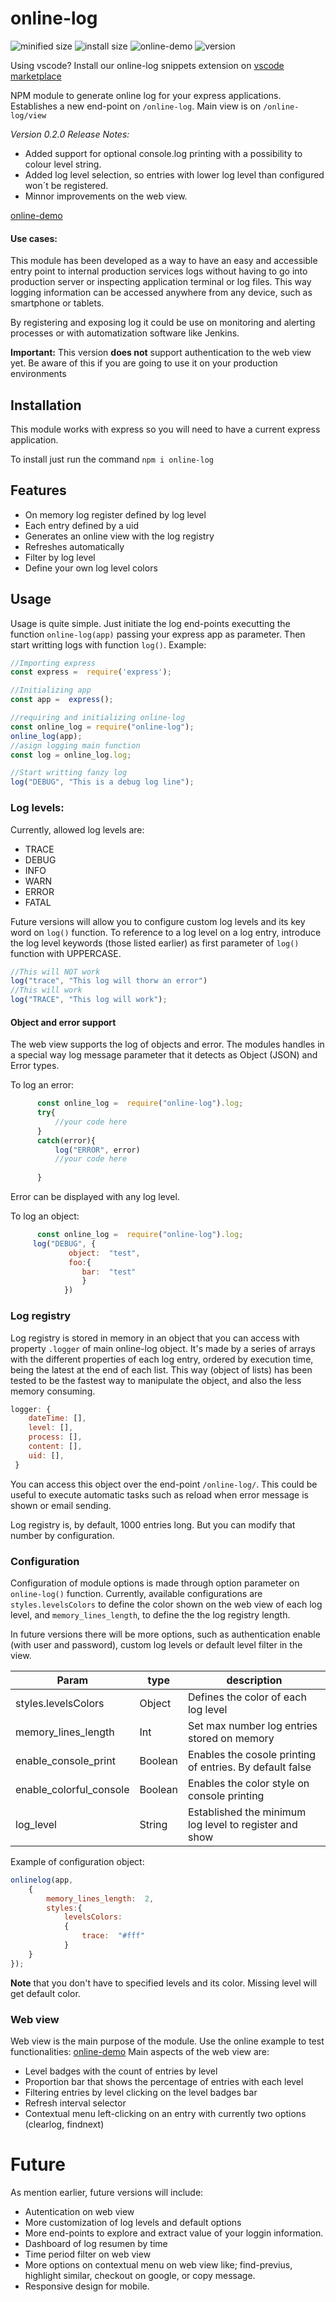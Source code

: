 
# online-log

  

![minified size](https://img.shields.io/badge/minified%20size-132%20kB-blue)  ![install size](https://img.shields.io/badge/install%20size-1.74%20MB-blue)  ![online-demo](https://img.shields.io/badge/demo-on--line-orange)  ![version](https://img.shields.io/badge/version-v1.0-green)

  
  Using  vscode? Install our online-log snippets extension on [vscode marketplace](https://marketplace.visualstudio.com/items?itemName=psanchezmvelarde.online-log-snnipets)
   
  

NPM module to generate online log for your express applications. Establishes a new end-point on `/online-log`. Main view is on `/online-log/view`

*Version 0.2.0 Release Notes:*
   

 - Added support for optional console.log printing with a possibility to colour level string.
 - Added log level selection, so entries with lower log level than configured won´t be registered.
 - Minnor improvements on the web view. 
  



 [online-demo](https://autos-la-valenciana.ew.r.appspot.com/online-log/view)
#### Use cases:
This module has been developed as a way to have an easy and accessible entry point to internal production services logs without having to go into production server or inspecting application terminal or log files. This way logging information can be accessed anywhere from any device, such as smartphone or tablets.

By registering and exposing log it could be use on monitoring and alerting processes or with automatization software like Jenkins.

**Important:** This version **does not** support authentication to the web view yet. Be aware of this if you are going to use it on your production environments

## Installation

This module works with express so you will need to have a current express application.

To install just run the command `npm i online-log`

## Features

 - On memory log register defined by log level
 - Each entry defined by a uid
 - Generates an online view with the log registry 
 - Refreshes automatically
 - Filter by log level
 - Define your own log level colors

## Usage

Usage is quite simple. Just initiate the log end-points executting the function `online-log(app)` passing your express app as parameter. Then start writting logs with function `log()`. Example:

  ```javascript
  //Importing express
const express =  require('express');

//Initializing app
const app =  express();

//requiring and initializing online-log
const online_log = require("online-log");
online_log(app);
//asign logging main function
const log = online_log.log;

//Start writting fanzy log
log("DEBUG", "This is a debug log line");
```

### Log levels:
Currently, allowed log levels are:

 - TRACE
 - DEBUG
 - INFO
 - WARN
 - ERROR
 - FATAL

Future versions will allow you to configure custom log levels and its key word on `log()` function.
To reference to a log level on a log entry, introduce the log level keywords (those listed earlier) as first parameter of `log()` function with UPPERCASE. 
```javascript
//This will NOT work
log("trace", "This log will thorw an error")
//This will work
log("TRACE", "This log will work");
```

#### Object and error support

The web view supports the log of objects and error. The modules handles in a special way log message parameter that it detects as Object (JSON) and Error types.

To log an error:
```javascript
	  const online_log =  require("online-log").log; 
	  try{
		  //your code here
	  }
	  catch(error){
		  log("ERROR", error)
		  //your code here
		  
	  } 
```
Error can be displayed with any log level.

To log an object:
```javascript
	  const online_log =  require("online-log").log; 
	 log("DEBUG", {
			 object:  "test", 
			 foo:{
				bar:  "test"
				}
			})
```

### Log registry

Log registry is stored in memory in an object that you can access with property `.logger` of main online-log object. It's made by a series of arrays with the different properties of each log entry, ordered by execution time, being the latest at the end of each list. This way (object of lists) has been tested to be the fastest way to manipulate the object, and also the less memory consuming.

```javascript
logger: {
	dateTime: [],
	level: [],
	process: [],
	content: [],
	uid: [],
 }
```
You can access this object over the end-point `/online-log/`. This could be useful to execute automatic tasks such as reload when error message is shown or email sending.

Log registry is, by default, 1000 entries long. But you can modify that number by configuration.

### Configuration

Configuration of module options is made through option parameter on `online-log()` function.
Currently, available configurations are `styles.levelsColors` to define the color shown on the web view of each log level, and `memory_lines_length`, to define the the log registry  length.

In future versions there will be more options, such as authentication enable (with user and password), custom log levels or default level filter in the view.

| Param | type | description |
| -- | -- | -- |
| styles.levelsColors | Object | Defines the color of each log level |
| memory_lines_length | Int | Set max number log entries stored on memory |
| enable_console_print | Boolean | Enables the cosole printing of entries. By default false |
| enable_colorful_console | Boolean | Enables the color style on console printing |
| log_level | String | Established the minimum log level to register and show |

Example of configuration object:

```javascript
onlinelog(app, 
	{
		memory_lines_length:  2,
		styles:{
			levelsColors: 
			{
				trace:  "#fff"
			}
	}
});
```

**Note** that you don't have to specified levels and its color. Missing level will get default color.

### Web view

Web view is the main purpose of the module. Use the online example to test functionalities: [online-demo](https://autos-la-valenciana.ew.r.appspot.com/online-log/view)
Main aspects of the web view are:

 - Level badges with the count of entries by level
 - Proportion bar that shows the percentage of entries with each level 
 - Filtering entries by level clicking on the level badges bar
 - Refresh interval selector
 - Contextual menu left-clicking on an entry with currently two options (clearlog, findnext)




# Future

As mention earlier, future versions will include:

 - Autentication on web view
 - More customization of log levels and default options
 - More end-points to explore and extract value of your loggin information.
 - Dashboard of log resumen by time
 - Time period filter on web view
 - More options on contextual menu on web view like; find-previus, highlight similar, checkout on google, or copy message.
 - Responsive design for mobile.
